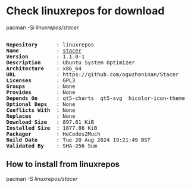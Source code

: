 # Check linuxrepos for download

pacman -Si *linuxrepos/stacer*

<div class="highlight"><pre class="highlight"><text>
<b>Repository</b>      : linuxrepos
<b>Name</b>            : <a href="../../x86_64/stacer-1.1.0-1-x86_64.pkg.tar.zst">stacer</a>
<b>Version</b>         : 1.1.0-1
<b>Description</b>     : Ubuntu System Optimizer
<b>Architecture</b>    : x86_64
<b>URL</b>             : https://github.com/oguzhaninan/Stacer
<b>Licenses</b>        : GPL3
<b>Groups</b>          : None
<b>Provides</b>        : None
<b>Depends On</b>      : qt5-charts  qt5-svg  hicolor-icon-theme
<b>Optional Deps</b>   : None
<b>Conflicts With</b>  : None
<b>Replaces</b>        : None
<b>Download Size</b>   : 897.61 KiB
<b>Installed Size</b>  : 1877.86 KiB
<b>Packager</b>        : HeCodes2Much <wayne6324@gmail.com>
<b>Build Date</b>      : Tue 20 Aug 2024 19:21:49 BST
<b>Validated By</b>    : SHA-256 Sum
</text></pre></div>

## How to install from linuxrepos

pacman -S *linuxrepos/stacer*

